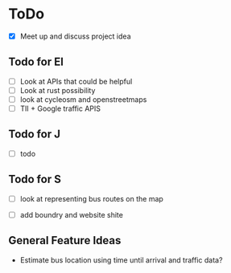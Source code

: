 # ToDo

- [X] Meet up and discuss project idea

## Todo for El
- [ ] Look at APIs that could be helpful
- [ ] Look at rust possibility
- [ ] look at cycleosm and openstreetmaps
- [ ] TII + Google traffic APIS

## Todo for J
- [ ] todo

## Todo for S
- [ ] look at representing bus routes on the map
- [ ] add boundry and website shite


## General Feature Ideas
- Estimate bus location using time until arrival and traffic data?
